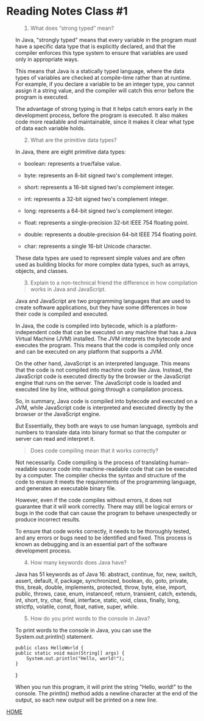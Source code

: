 # Reading Notes Class #1

<ol>

><li> What does “strong typed” mean?
In Java, "strongly typed" means that every variable in the program must have a specific data type that is explicitly declared, and that the compiler enforces this type system to ensure that variables are used only in appropriate ways.

This means that Java is a statically typed language, where the data types of variables are checked at compile-time rather than at runtime. For example, if you declare a variable to be an integer type, you cannot assign it a string value, and the compiler will catch this error before the program is executed.

The advantage of strong typing is that it helps catch errors early in the development process, before the program is executed. It also makes code more readable and maintainable, since it makes it clear what type of data each variable holds.
</li>


><li> What are the primitive data types? 
  In Java, there are eight primitive data types:

* boolean: represents a true/false value.

* byte: represents an 8-bit signed two's complement integer.

* short: represents a 16-bit signed two's complement integer.

* int: represents a 32-bit signed two's complement integer.

* long: represents a 64-bit signed two's complement integer.

* float: represents a single-precision 32-bit IEEE 754 floating point.

* double: represents a double-precision 64-bit IEEE 754 floating point.

* char: represents a single 16-bit Unicode character.

These data types are used to represent simple values and are often used as building blocks for more complex data types, such as arrays, objects, and classes.
</li>

><li> Explain to a non-technical friend the difference in how compilation works in Java and JavaScript.
Java and JavaScript are two programming languages that are used to create software applications, but they have some differences in how their code is compiled and executed.

In Java, the code is compiled into bytecode, which is a platform-independent code that can be executed on any machine that has a Java Virtual Machine (JVM) installed. The JVM interprets the bytecode and executes the program. This means that the code is compiled only once and can be executed on any platform that supports a JVM.

On the other hand, JavaScript is an interpreted language. This means that the code is not compiled into machine code like Java. Instead, the JavaScript code is executed directly by the browser or the JavaScript engine that runs on the server. The JavaScript code is loaded and executed line by line, without going through a compilation process.

So, in summary, Java code is compiled into bytecode and executed on a JVM, while JavaScript code is interpreted and executed directly by the browser or the JavaScript engine.

But Essentially, they both are ways to use human language, symbols and numbers to translate data into binary format so that the computer or server can read and interpret it.

></li> Does code compiling mean that it works correctly?
Not necessarily. Code compiling is the process of translating human-readable source code into machine-readable code that can be executed by a computer. The compiler checks the syntax and structure of the code to ensure it meets the requirements of the programming language, and generates an executable binary file.

However, even if the code compiles without errors, it does not guarantee that it will work correctly. There may still be logical errors or bugs in the code that can cause the program to behave unexpectedly or produce incorrect results.

To ensure that code works correctly, it needs to be thoroughly tested, and any errors or bugs need to be identified and fixed. This process is known as debugging and is an essential part of the software development process.
</li>

  ><li> How many keywords does Java have?
Java has 51 keywords as of Java 16:
abstract,    continue,    for,        new,         switch,
assert,      default,     if,         package,     synchronized,
boolean,     do,          goto,       private,     this,
break,       double,      implements, protected,   throw,
byte,        else,        import,     public,     throws,
case,        enum,        instanceof, return,      transient,
catch,       extends,     int,        short,       try,
char,        final,       interface,  static,     void,
class,       finally,     long,       strictfp,    volatile,
const,      float,       native,     super,       while.

</li>

><li> How do you print words to the console in Java?

  To print words to the console in Java, you can use the System.out.println() statement.

    public class HelloWorld {
    public static void main(String[] args) {
        System.out.println("Hello, world!");
    }
}

When you run this program, it will print the string "Hello, world!" to the console. The println() method adds a newline character at the end of the output, so each new output will be printed on a new line.

</li>

</ol>

[HOME](../README.md)